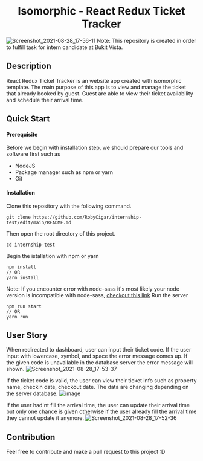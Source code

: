 <h1 align="center"> Isomorphic - React Redux Ticket Tracker </h1>

![Screenshot_2021-08-28_17-56-11](https://user-images.githubusercontent.com/69680330/131215765-440ec26e-a2ab-43b4-b53d-bc07a940716e.png)
Note: This repository is created in order to fulfill task for intern candidate at Bukit Vista.

## Description
React Redux Ticket Tracker is an website app created with isomorphic template. The main purpose of this app is to view and manage the ticket that already booked by guest. Guest are able to view their ticket availability and schedule their arrival time.

## Quick Start
#### Prerequisite
Before we begin with installation step, we should prepare our tools and software first such as
* NodeJS
* Package manager such as npm or yarn
* Git

#### Installation
Clone this repository with the following command.
```
git clone https://github.com/RobyCigar/internship-test/edit/main/README.md
```
Then open the root directory of this project.
```
cd internship-test
```
Begin the istallation with npm or yarn
```
npm install
// OR
yarn install
```
Note: If you encounter error with node-sass it's most likely your node version is incompatible with node-sass, [checkout this link](https://stackoverflow.com/questions/64625050/error-node-sass-version-5-0-0-is-incompatible-with-4-0-0/64626556#64626556)
Run the server
```
npm run start
// OR
yarn run
```

## User Story
When redirected to dashboard, user can input their ticket code. If the user input with lowercase, symbol, and space the error message comes up.
If the given code is unavailable in the database server the error message will shown.
![Screenshot_2021-08-28_17-53-37](https://user-images.githubusercontent.com/69680330/131215784-0e7b751f-d587-438c-bfb4-ed8dc7f4905f.png)

If the ticket code is valid, the user can view their ticket info such as property name, checkin date, checkout date. The data are changing depending on the server database.
![image](https://user-images.githubusercontent.com/69680330/131216279-c551d5b7-daf7-497e-aae2-3a728c96e514.png)

If the user had'nt fill the arrival time, the user can update their arrival time but only one chance is given otherwise if the user already fill the arrival time they cannot update it anymore. 
![Screenshot_2021-08-28_17-52-36](https://user-images.githubusercontent.com/69680330/131215776-dedb9257-85b2-4f7f-beff-1d4f441db9e6.png)



## Contribution
Feel free to contribute and make a pull request to this project :D
